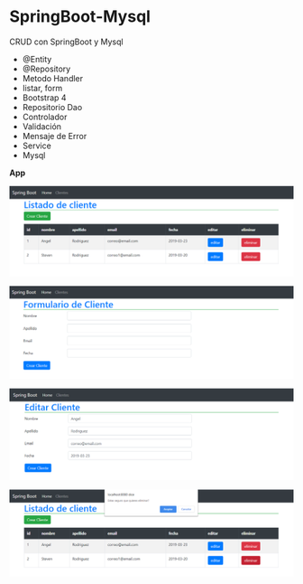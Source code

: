 # SpringBoot-Mysql
CRUD con SpringBoot y Mysql

- @Entity
- @Repository
- Metodo Handler
- listar, form
- Bootstrap 4
- Repositorio Dao 
- Controlador
- Validación
- Mensaje de Error
- Service
- Mysql

**App**

<p align="center">
  <img src="https://github.com/llStrevensll/SpringBoot-Mysql/blob/master/images_git/app1.PNG?raw=true" alt="app1"/>
</p>

<p align="center">
  <img src="https://github.com/llStrevensll/SpringBoot-Mysql/blob/master/images_git/app2.PNG?raw=true" alt="app1"/>
</p>

<p align="center">
  <img src="https://github.com/llStrevensll/SpringBoot-Mysql/blob/master/images_git/app3.PNG?raw=true" alt="app1"/>
</p>

<p align="center">
  <img src="https://github.com/llStrevensll/SpringBoot-Mysql/blob/master/images_git/app4.PNG?raw=true" alt="app1"/>
</p>
